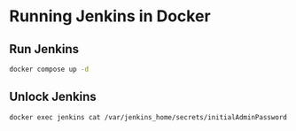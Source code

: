 # Running Jenkins in Docker

## Run Jenkins

```sh
docker compose up -d
```

## Unlock Jenkins

```sh
docker exec jenkins cat /var/jenkins_home/secrets/initialAdminPassword
```
